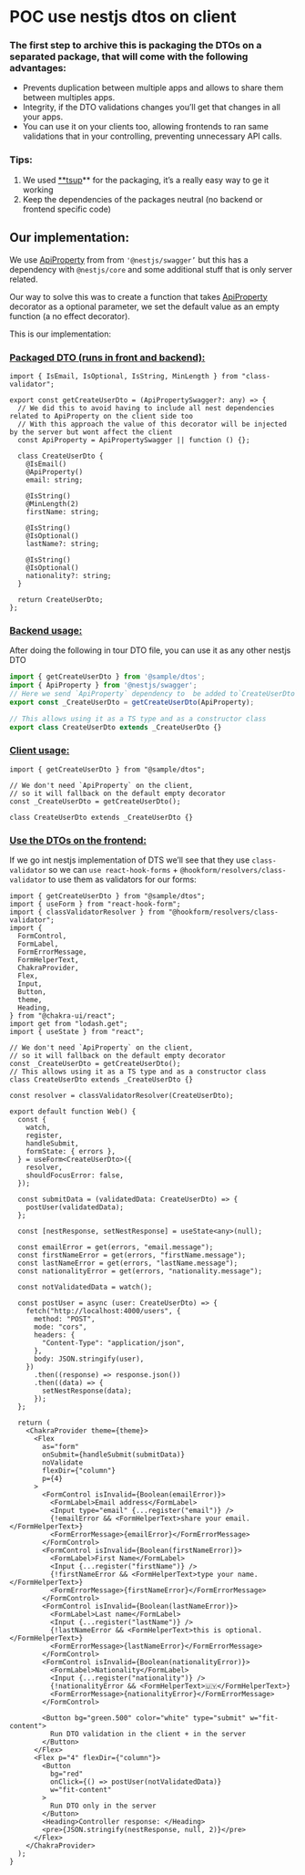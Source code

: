 # POC use nestjs dtos on client

### The first step to archive this is packaging the DTOs on a separated package, that will come with the following advantages:

- Prevents duplication between multiple apps and allows to share them between multiples apps.
- Integrity, if the DTO validations changes you’ll get that changes in all your apps.
- You can use it on your clients too, allowing frontends to ran same validations that in your controlling, preventing unnecessary API calls.

### Tips:

1. We used [**tsup](https://tsup.egoist.dev/#what-can-it-bundle)** for the packaging, it’s a really easy way to ge it working
2. Keep the dependencies of the packages  neutral (no backend or frontend specific code)

## Our implementation:

We use [ApiProperty](https://docs.nestjs.com/openapi/types-and-parameters#types-and-parameters) from from `'@nestjs/swagger’`  but this has a dependency with `@nestjs/core` and some additional stuff that is only server related.

Our way to solve this was to create a function that takes [ApiProperty](https://docs.nestjs.com/openapi/types-and-parameters#types-and-parameters) decorator as a optional parameter, we set the default value as an empty function (a no effect decorator). 

This is our implementation:

### [Packaged DTO (runs in front and backend):](https://github.com/facundop3/poc-use-nestjs-dto-on-clients/blob/main/packages/dtos/src/users/create-user.ts)

```tsx
import { IsEmail, IsOptional, IsString, MinLength } from "class-validator";

export const getCreateUserDto = (ApiPropertySwagger?: any) => {
  // We did this to avoid having to include all nest dependencies related to ApiProperty on the client side too
  // With this approach the value of this decorator will be injected by the server but wont affect the client
  const ApiProperty = ApiPropertySwagger || function () {};

  class CreateUserDto {
    @IsEmail()
    @ApiProperty()
    email: string;

    @IsString()
    @MinLength(2)
    firstName: string;

    @IsString()
    @IsOptional()
    lastName?: string;

    @IsString()
    @IsOptional()
    nationality?: string;
  }

  return CreateUserDto;
};
```

### [Backend usage:](https://github.com/facundop3/poc-use-nestjs-dto-on-clients/blob/main/apps/sample-api/src/users/users.dtos.ts)

After doing the following in tour DTO file, you can use it as any other nestjs DTO

```jsx
import { getCreateUserDto } from '@sample/dtos';
import { ApiProperty } from '@nestjs/swagger';
// Here we send `ApiProperty` dependency to  be added to`CreateUserDto`
export const _CreateUserDto = getCreateUserDto(ApiProperty);

// This allows using it as a TS type and as a constructor class
export class CreateUserDto extends _CreateUserDto {} 
```

### [Client usage:](https://github.com/facundop3/poc-use-nestjs-dto-on-clients/blob/main/apps/web/pages/index.tsx)

```tsx
import { getCreateUserDto } from "@sample/dtos";

// We don't need `ApiProperty` on the client,
// so it will fallback on the default empty decorator 
const _CreateUserDto = getCreateUserDto();

class CreateUserDto extends _CreateUserDto {}
```

### [Use the DTOs on the frontend:](https://github.com/facundop3/poc-use-nestjs-dto-on-clients/blob/main/apps/web/pages/index.tsx)

If we go int nestjs implementation of DTS we’ll see that they use `class-validator` so we can `use react-hook-forms` + `@hookform/resolvers/class-validator` to use them as validators for our forms:

```tsx
import { getCreateUserDto } from "@sample/dtos";
import { useForm } from "react-hook-form";
import { classValidatorResolver } from "@hookform/resolvers/class-validator";
import {
  FormControl,
  FormLabel,
  FormErrorMessage,
  FormHelperText,
  ChakraProvider,
  Flex,
  Input,
  Button,
  theme,
  Heading,
} from "@chakra-ui/react";
import get from "lodash.get";
import { useState } from "react";

// We don't need `ApiProperty` on the client,
// so it will fallback on the default empty decorator
const _CreateUserDto = getCreateUserDto();
// This allows using it as a TS type and as a constructor class
class CreateUserDto extends _CreateUserDto {}

const resolver = classValidatorResolver(CreateUserDto);

export default function Web() {
  const {
    watch,
    register,
    handleSubmit,
    formState: { errors },
  } = useForm<CreateUserDto>({
    resolver,
    shouldFocusError: false,
  });

  const submitData = (validatedData: CreateUserDto) => {
    postUser(validatedData);
  };

  const [nestResponse, setNestResponse] = useState<any>(null);

  const emailError = get(errors, "email.message");
  const firstNameError = get(errors, "firstName.message");
  const lastNameError = get(errors, "lastName.message");
  const nationalityError = get(errors, "nationality.message");

  const notValidatedData = watch();

  const postUser = async (user: CreateUserDto) => {
    fetch("http://localhost:4000/users", {
      method: "POST",
      mode: "cors",
      headers: {
        "Content-Type": "application/json",
      },
      body: JSON.stringify(user),
    })
      .then((response) => response.json())
      .then((data) => {
        setNestResponse(data);
      });
  };

  return (
    <ChakraProvider theme={theme}>
      <Flex
        as="form"
        onSubmit={handleSubmit(submitData)}
        noValidate
        flexDir={"column"}
        p={4}
      >
        <FormControl isInvalid={Boolean(emailError)}>
          <FormLabel>Email address</FormLabel>
          <Input type="email" {...register("email")} />
          {!emailError && <FormHelperText>share your email.</FormHelperText>}
          <FormErrorMessage>{emailError}</FormErrorMessage>
        </FormControl>
        <FormControl isInvalid={Boolean(firstNameError)}>
          <FormLabel>First Name</FormLabel>
          <Input {...register("firstName")} />
          {!firstNameError && <FormHelperText>type your name.</FormHelperText>}
          <FormErrorMessage>{firstNameError}</FormErrorMessage>
        </FormControl>
        <FormControl isInvalid={Boolean(lastNameError)}>
          <FormLabel>Last name</FormLabel>
          <Input {...register("lastName")} />
          {!lastNameError && <FormHelperText>this is optional.</FormHelperText>}
          <FormErrorMessage>{lastNameError}</FormErrorMessage>
        </FormControl>
        <FormControl isInvalid={Boolean(nationalityError)}>
          <FormLabel>Nationality</FormLabel>
          <Input {...register("nationality")} />
          {!nationalityError && <FormHelperText>🇺🇾</FormHelperText>}
          <FormErrorMessage>{nationalityError}</FormErrorMessage>
        </FormControl>

        <Button bg="green.500" color="white" type="submit" w="fit-content">
          Run DTO validation in the client + in the server
        </Button>
      </Flex>
      <Flex p="4" flexDir={"column"}>
        <Button
          bg="red"
          onClick={() => postUser(notValidatedData)}
          w="fit-content"
        >
          Run DTO only in the server
        </Button>
        <Heading>Controller response: </Heading>
        <pre>{JSON.stringify(nestResponse, null, 2)}</pre>
      </Flex>
    </ChakraProvider>
  );
}
```